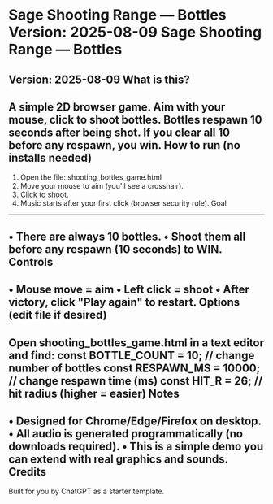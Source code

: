 Sage Shooting Range — Bottles
Version: 2025-08-09
Sage Shooting Range — Bottles
==================================
Version: 2025-08-09
What is this?
-------------
A simple 2D browser game. Aim with your mouse, click to shoot bottles.
Bottles respawn 10 seconds after being shot. If you clear all 10
before any respawn, you win.
How to run (no installs needed)
--------------------------------
1) Open the file: shooting_bottles_game.html
2) Move your mouse to aim (you'll see a crosshair).
3) Click to shoot.
4) Music starts after your first click (browser security rule).
Goal
----
• There are always 10 bottles.
• Shoot them all before any respawn (10 seconds) to WIN.
Controls
--------
• Mouse move = aim
• Left click = shoot
• After victory, click "Play again" to restart.
Options (edit file if desired)
------------------------------
Open shooting_bottles_game.html in a text editor and find:
const BOTTLE_COUNT = 10; // change number of bottles
const RESPAWN_MS = 10000; // change respawn time (ms)
const HIT_R = 26; // hit radius (higher = easier)
Notes
-----
• Designed for Chrome/Edge/Firefox on desktop.
• All audio is generated programmatically (no downloads required).
• This is a simple demo you can extend with real graphics and sounds.
Credits
-------
Built for you by ChatGPT as a starter template.
